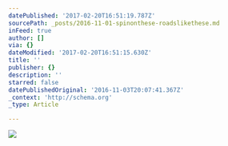 ```yaml
---
datePublished: '2017-02-20T16:51:19.787Z'
sourcePath: _posts/2016-11-01-spinonthese-roadslikethese.md
inFeed: true
author: []
via: {}
dateModified: '2017-02-20T16:51:15.630Z'
title: ''
publisher: {}
description: ''
starred: false
datePublishedOriginal: '2016-11-03T20:07:41.367Z'
_context: 'http://schema.org'
_type: Article

---
```

![](https://the-grid-user-content.s3-us-west-2.amazonaws.com/1cb03203-0fa4-4cb8-a149-a4ac2b5fc360.jpg)